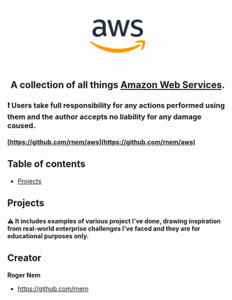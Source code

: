 <h1 align="center"><img src="/images/aws.png" alt="Amazon Web Services (AWS)" width=130 height=130></h1>

<h2 align="center">A collection of all things <a href="https://aws.amazon.com/" target="_blank">Amazon Web Services</a>.</h2>

### :exclamation: Users take full responsibility for any actions performed using them and the author accepts no liability for any damage caused.

#### [https://github.com/rnem/aws](https://github.com/rnem/aws)

## Table of contents

- [Projects](#projects)

## Projects

#### :warning:  It includes examples of various project I've done, drawing inspiration from real-world enterprise challenges I've faced and they are for educational purposes only.

## Creator

**Roger Nem**

- <https://github.com/rnem>

